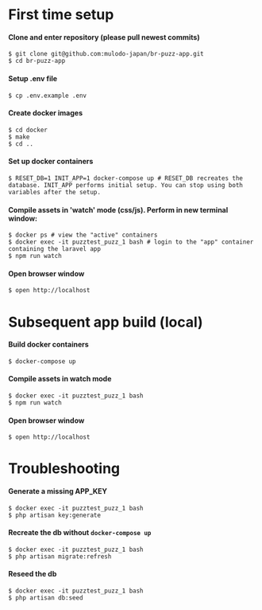 # First time setup

#### Clone and enter repository (please pull newest commits)
```
$ git clone git@github.com:mulodo-japan/br-puzz-app.git
$ cd br-puzz-app
```

#### Setup .env file
```
$ cp .env.example .env
```

#### Create docker images
```
$ cd docker
$ make
$ cd ..
```

#### Set up docker containers
```
$ RESET_DB=1 INIT_APP=1 docker-compose up # RESET_DB recreates the database. INIT_APP performs initial setup. You can stop using both variables after the setup.
```

#### Compile assets in 'watch' mode (css/js). Perform in new terminal window:
```
$ docker ps # view the "active" containers
$ docker exec -it puzztest_puzz_1 bash # login to the "app" container containing the laravel app
$ npm run watch
```

#### Open browser window
```
$ open http://localhost
```
# Subsequent app build (local)

#### Build docker containers
```
$ docker-compose up
```

#### Compile assets in watch mode
```
$ docker exec -it puzztest_puzz_1 bash
$ npm run watch
```

#### Open browser window
```
$ open http://localhost
```

# Troubleshooting

#### Generate a missing APP_KEY
```
$ docker exec -it puzztest_puzz_1 bash
$ php artisan key:generate
```

#### Recreate the db without `docker-compose up`
```
$ docker exec -it puzztest_puzz_1 bash
$ php artisan migrate:refresh
```

#### Reseed the db
```
$ docker exec -it puzztest_puzz_1 bash
$ php artisan db:seed
```
